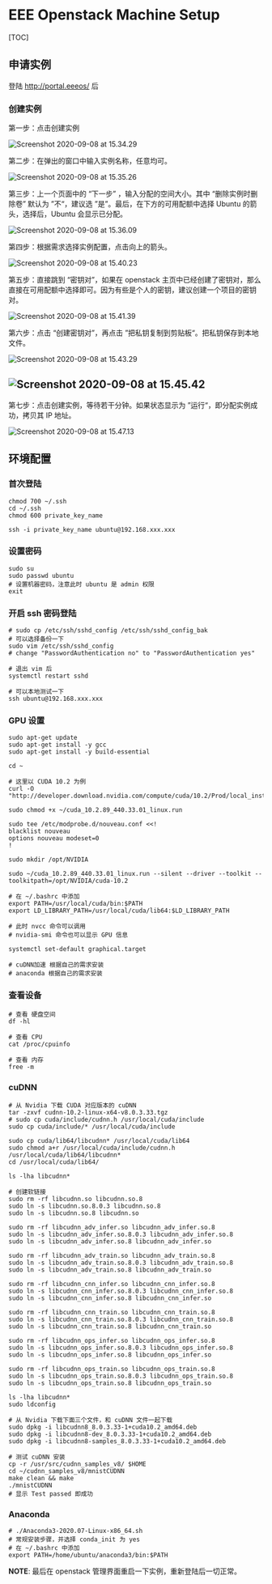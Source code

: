 

# EEE Openstack Machine Setup

[TOC]

## 申请实例

登陆 http://portal.eeeos/ 后

### 创建实例

第一步：点击创建实例

![Screenshot 2020-09-08 at 15.34.29](Screenshot%202020-09-08%20at%2015.34.29.png)

第二步：在弹出的窗口中输入实例名称，任意均可。

![Screenshot 2020-09-08 at 15.35.26](Screenshot%202020-09-08%20at%2015.35.26.png)



第三步：上一个页面中的 “下一步” ，输入分配的空间大小。其中 “删除实例时删除卷” 默认为 ”不“，建议选 ”是”。最后，在下方的可用配额中选择 Ubuntu 的箭头，选择后，Ubuntu 会显示已分配。

![Screenshot 2020-09-08 at 15.36.09](Screenshot%202020-09-08%20at%2015.36.09.png)

第四步：根据需求选择实例配置，点击向上的箭头。

![Screenshot 2020-09-08 at 15.40.23](Screenshot%202020-09-08%20at%2015.40.23.png)



第五步：直接跳到 “密钥对”，如果在 openstack 主页中已经创建了密钥对，那么直接在可用配额中选择即可。因为有些是个人的密钥，建议创建一个项目的密钥对。

![Screenshot 2020-09-08 at 15.41.39](Screenshot%202020-09-08%20at%2015.41.39.png)

第六步：点击 “创建密钥对”，再点击 ”把私钥复制到剪贴板“。把私钥保存到本地文件。

![Screenshot 2020-09-08 at 15.43.29](Screenshot%202020-09-08%20at%2015.43.29.png)

## ![Screenshot 2020-09-08 at 15.45.42](Screenshot%202020-09-08%20at%2015.45.42.png)

第七步：点击创建实例，等待若干分钟。如果状态显示为 ”运行“，即分配实例成功，拷贝其 IP 地址。

 ![Screenshot 2020-09-08 at 15.47.13](Screenshot%202020-09-08%20at%2015.47.13.png)

## 环境配置

### 首次登陆

```shell
chmod 700 ~/.ssh
cd ~/.ssh
chmod 600 private_key_name

ssh -i private_key_name ubuntu@192.168.xxx.xxx
```

### 设置密码

```shell
sudo su
sudo passwd ubuntu
# 设置机器密码，注意此时 ubuntu 是 admin 权限
exit
```

### 开启 ssh 密码登陆

```shell
# sudo cp /etc/ssh/sshd_config /etc/ssh/sshd_config_bak 
# 可以选择备份一下
sudo vim /etc/ssh/sshd_config
# change "PasswordAuthentication no" to "PasswordAuthentication yes"

# 退出 vim 后
systemctl restart sshd

# 可以本地测试一下
ssh ubuntu@192.168.xxx.xxx
```

### GPU 设置

```shell
sudo apt-get update
sudo apt-get install -y gcc
sudo apt-get install -y build-essential

cd ~

# 这里以 CUDA 10.2 为例
curl -O "http://developer.download.nvidia.com/compute/cuda/10.2/Prod/local_installers/cuda_10.2.89_440.33.01_linux.run"

sudo chmod +x ~/cuda_10.2.89_440.33.01_linux.run

sudo tee /etc/modprobe.d/nouveau.conf <<!
blacklist nouveau
options nouveau modeset=0
!

sudo mkdir /opt/NVIDIA

sudo ~/cuda_10.2.89_440.33.01_linux.run --silent --driver --toolkit --toolkitpath=/opt/NVIDIA/cuda-10.2

# 在 ~/.bashrc 中添加
export PATH=/usr/local/cuda/bin:$PATH
export LD_LIBRARY_PATH=/usr/local/cuda/lib64:$LD_LIBRARY_PATH

# 此时 nvcc 命令可以调用
# nvidia-smi 命令也可以显示 GPU 信息

systemctl set-default graphical.target

# cuDNN加速 根据自己的需求安装
# anaconda 根据自己的需求安装
```

### 查看设备

```shell
# 查看 硬盘空间
df -hl

# 查看 CPU
cat /proc/cpuinfo

# 查看 内存
free -m
```

### cuDNN

```shell
# 从 Nvidia 下载 CUDA 对应版本的 cuDNN
tar -zxvf cudnn-10.2-linux-x64-v8.0.3.33.tgz
# sudo cp cuda/include/cudnn.h /usr/local/cuda/include
sudo cp cuda/include/* /usr/local/cuda/include

sudo cp cuda/lib64/libcudnn* /usr/local/cuda/lib64
sudo chmod a+r /usr/local/cuda/include/cudnn.h /usr/local/cuda/lib64/libcudnn*
cd /usr/local/cuda/lib64/

ls -lha libcudnn*

# 创建软链接
sudo rm -rf libcudnn.so libcudnn.so.8
sudo ln -s libcudnn.so.8.0.3 libcudnn.so.8
sudo ln -s libcudnn.so.8 libcudnn.so

sudo rm -rf libcudnn_adv_infer.so libcudnn_adv_infer.so.8
sudo ln -s libcudnn_adv_infer.so.8.0.3 libcudnn_adv_infer.so.8
sudo ln -s libcudnn_adv_infer.so.8 libcudnn_adv_infer.so

sudo rm -rf libcudnn_adv_train.so libcudnn_adv_train.so.8
sudo ln -s libcudnn_adv_train.so.8.0.3 libcudnn_adv_train.so.8
sudo ln -s libcudnn_adv_train.so.8 libcudnn_adv_train.so

sudo rm -rf libcudnn_cnn_infer.so libcudnn_cnn_infer.so.8
sudo ln -s libcudnn_cnn_infer.so.8.0.3 libcudnn_cnn_infer.so.8
sudo ln -s libcudnn_cnn_infer.so.8 libcudnn_cnn_infer.so

sudo rm -rf libcudnn_cnn_train.so libcudnn_cnn_train.so.8
sudo ln -s libcudnn_cnn_train.so.8.0.3 libcudnn_cnn_train.so.8
sudo ln -s libcudnn_cnn_train.so.8 libcudnn_cnn_train.so

sudo rm -rf libcudnn_ops_infer.so libcudnn_ops_infer.so.8
sudo ln -s libcudnn_ops_infer.so.8.0.3 libcudnn_ops_infer.so.8
sudo ln -s libcudnn_ops_infer.so.8 libcudnn_ops_infer.so

sudo rm -rf libcudnn_ops_train.so libcudnn_ops_train.so.8
sudo ln -s libcudnn_ops_train.so.8.0.3 libcudnn_ops_train.so.8
sudo ln -s libcudnn_ops_train.so.8 libcudnn_ops_train.so

ls -lha libcudnn*
sudo ldconfig

# 从 Nvidia 下载下面三个文件，和 cuDNN 文件一起下载
sudo dpkg -i libcudnn8_8.0.3.33-1+cuda10.2_amd64.deb
sudo dpkg -i libcudnn8-dev_8.0.3.33-1+cuda10.2_amd64.deb
sudo dpkg -i libcudnn8-samples_8.0.3.33-1+cuda10.2_amd64.deb

# 测试 cuDNN 安装
cp -r /usr/src/cudnn_samples_v8/ $HOME
cd ~/cudnn_samples_v8/mnistCUDNN
make clean && make
./mnistCUDNN
# 显示 Test passed 即成功
```

### Anaconda

```shell
# ./Anaconda3-2020.07-Linux-x86_64.sh
# 常规安装步骤，并选择 conda_init 为 yes
# 在 ~/.bashrc 中添加
export PATH=/home/ubuntu/anaconda3/bin:$PATH
```

**NOTE**: 最后在 openstack 管理界面重启一下实例，重新登陆后一切正常。

